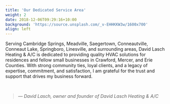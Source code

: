 ```yaml
---
title: 'Our Dedicated Service Area'
weight: 2
date: 2018-12-06T09:29:16+10:00
background: 'https://source.unsplash.com/_v-EHHKKW3w/1600x700'
align: left
---
```


<style>
  .opaque-gray-div {{
    background: linear-gradient(rgba(230, 227, 227, 0.2), rgba(128, 128, 128, 0.5));
    width: 100%;
    height: 500px;
  }
</style>

<div class="opaque-gray-div">
  <p>Serving Cambridge Springs, Meadville, Saegertown, Conneautville, Conneaut Lake, Springboro, Linesville, and surrounding areas, David Lasch Heating & A/C is dedicated to providing quality HVAC solutions for residences and fellow small businesses in Crawford, Mercer, and Erie Counties. With strong community ties, loyal clients, and a legacy of expertise, commitment, and satisfaction, I am grateful for the trust and support that drives my business forward.</p>
<br/>
<blockquote><i>— David Lasch, owner and founder of David Lasch Heating & A/C</i></blockquote>
</div>


